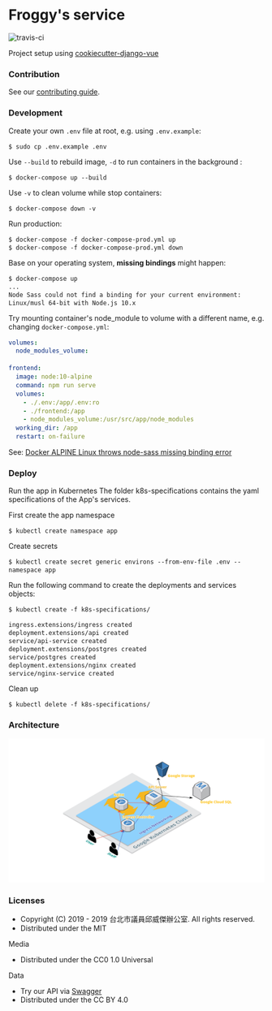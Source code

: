 # Froggy's service
![travis-ci](https://travis-ci.org/FroggyTaipei/froggy-service.svg?branch=master)

Project setup using [cookiecutter-django-vue](https://github.com/vchaptsev/cookiecutter-django-vue)

### Contribution

See our [contributing guide](CONTRIBUTING.md).

### Development

Create your own `.env` file at root, e.g. using `.env.example`:
```
$ sudo cp .env.example .env
```

Use `--build` to rebuild image, `-d` to run containers in the background :
```
$ docker-compose up --build
```

Use `-v` to clean volume while stop containers:
```
$ docker-compose down -v
```

Run production:
```
$ docker-compose -f docker-compose-prod.yml up
$ docker-compose -f docker-compose-prod.yml down
```

Base on your operating system, **missing bindings** might happen:
```
$ docker-compose up
...
Node Sass could not find a binding for your current environment: Linux/musl 64-bit with Node.js 10.x
```
Try mounting container's node_module to volume with a different name, 
e.g. changing `docker-compose.yml`:
```yaml
volumes:
  node_modules_volume:

frontend:
  image: node:10-alpine
  command: npm run serve
  volumes:
    - ./.env:/app/.env:ro
    - ./frontend:/app
    - node_modules_volume:/usr/src/app/node_modules
  working_dir: /app
  restart: on-failure
```
See: [Docker ALPINE Linux throws node-sass missing binding error](https://github.com/sass/node-sass/issues/2165) 

### Deploy

Run the app in Kubernetes
The folder k8s-specifications contains the yaml specifications of the App's services.

First create the app namespace
```
$ kubectl create namespace app
```

Create secrets
```
$ kubectl create secret generic environs --from-env-file .env --namespace app
```

Run the following command to create the deployments and services objects:
```
$ kubectl create -f k8s-specifications/
```
```
ingress.extensions/ingress created
deployment.extensions/api created
service/api-service created
deployment.extensions/postgres created
service/postgres created
deployment.extensions/nginx created
service/nginx-service created
```

Clean up
```
$ kubectl delete -f k8s-specifications/
```

### Architecture

![Architecture diagram](architecture.png)


### Licenses
* Copyright (C) 2019 - 2019 台北市議員邱威傑辦公室. All rights reserved.
* Distributed under the MIT

Media
* Distributed under the CC0 1.0 Universal

Data
* Try our API via [Swagger](https://service.froggychiu.com/api/swagger/)
* Distributed under the CC BY 4.0
